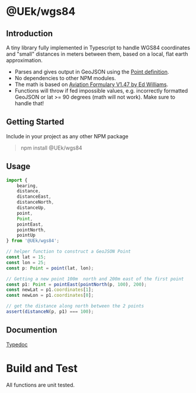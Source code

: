 # @UEk/wgs84

## Introduction

A tiny library fully implemented in Typescript to handle WGS84 coordinates and "small" distances in meters between them, based on a local, flat earth approximation.

-   Parses and gives output in GeoJSON using the [Point definition](https://en.wikipedia.org/wiki/GeoJSON).
-   No dependencies to other NPM modules.
-   The math is based on [Aviation Formulary V1.47 by Ed Williams](https://edwilliams.org/avform147.htm#flat).
-   Functions will throw if fed impossible values, e.g. incorrectly formatted GeoJSON or lat >= 90 degrees (math will not work). Make sure to handle that!

## Getting Started

Include in your project as any other NPM package

> npm install @UEk/wgs84

## Usage

```typescript
import {
    bearing,
    distance,
    distanceEast,
    distanceNorth,
    distanceUp,
    point,
    Point,
    pointEast,
    pointNorth,
    pointUp
} from '@UEk/wgs84';

// helper function to construct a GeoJSON Point
const lat = 15;
const lon = 25;
const p: Point = point(lat, lon);

// Getting a new point 100m  north and 200m east of the first point
const p1: Point = pointEast(pointNorth(p, 100), 200);
const newLat = p1.coordinates[1];
const newLon = p1.coordinates[0];

// get the distance along north between the 2 points
assert(distanceN(p, p1) === 100);
```

## Documention

[Typedoc](docs\index.html)

# Build and Test

All functions are unit tested.
